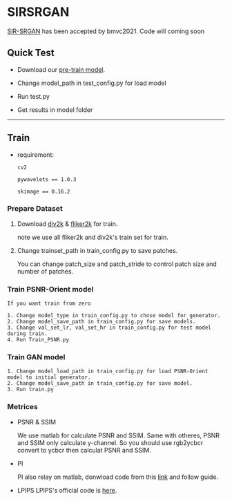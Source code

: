 # SIRSRGAN
[SIR-SRGAN]() has been accepted by bmvc2021.
Code will coming soon

## Quick Test
* Download our [pre-train model]().
- Change model_path in test_config.py for load model 
* Run test.py
- Get results in model folder

---

## Train
- requirement:

      cv2
  
      pywavelets == 1.0.3
  
      skimage == 0.16.2
  
### Prepare Dataset
1. Download [div2k]() & [fliker2k]() for train.
  
   note we use all fliker2k and div2k's train set for train.
     
2. Change trainset_path in train_config.py to save patches.
  
   You can change patch_size and patch_stride to control patch size and number of patches.
### Train PSNR-Orient model

    If you want train from zero
     
    1. Change model_type in train_config.py to chose model for generator.
    2. Change model_save_path in train_config.py for save models.
    3. Change val_set_lr, val_set_hr in train_config.py for test model during train.
    4. Run Train_PSNR.py
    
### Train GAN model
    1. Change model_load_path in train_config.py for load PSNR-Orient model to initial generator.
    2. Change model_save_path in train_config.py for save model.
    3. Run train.py
    
### Metrices
* PSNR & SSIM

  We use matlab for calculate PSNR and SSIM. Same with otheres, PSNR and SSIM only calculate y-channel.
  So you should use rgb2ycbcr convert to ycbcr then calculat PSNR and SSIM.
* PI

  PI also relay on matlab, donwload code from this [link]() and follow guide.
* LPIPS
  LPIPS's official code is [here]().
